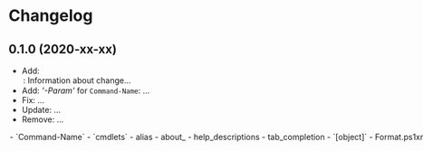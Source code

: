 ﻿# Changelog
## 0.1.0 (2020-xx-xx)
 - Add: <OPTION>: Information about change...
 - Add: *'-Param'* for `Command-Name`: ...
 - Fix: ...
 - Update: ...
 - Remove: ...

<OPTION>
 - `Command-Name`
 - `cmdlets`
 - alias
 - about_<MODULENAME>
 - help_descriptions
 - tab_completion
 - `[object]`
 - Format.ps1xml
 - should_process
 - stream_output
 - data
